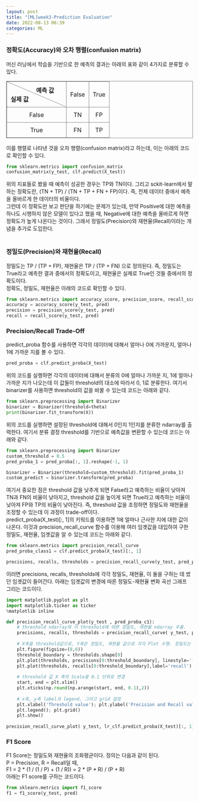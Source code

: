 ```yaml
---
layout: post
title: "[ML]week3-Prediction Evaluation"
date: 2022-08-13 06:39
categories: ML
---
```

<head>
<style>
.backslash {
  background: url('data:image/svg+xml;utf8,<svg xmlns="http://www.w3.org/2000/svg"><line x1="0" y1="0" x2="100%" y2="100%" stroke="gray" /></svg>');
}
.backslash { text-align: left; }
.backslash div { text-align: left; }
table {
    border-collapse: collapse;
    border: 1.01px solid gray;
}  
th, td {
    border: 1px solid gray;
    padding: 10px;
    text-align: center;
}
</style>
</head>
<h3>정확도(Accuracy)와 오차 행렬(confusion matrix)</h3>
머신 러닝에서 학습을 기반으로 한 예측의 결과는 아래의 표와 같이 4가지로 분류할 수 있다.<br>
<table>
<tr>
<th class='backslash' style='width:140px'>&nbsp;&nbsp;&nbsp;&nbsp;&nbsp;&nbsp;&nbsp;&nbsp;&nbsp;&nbsp;&nbsp;&nbsp;&nbsp;&nbsp;&nbsp;&nbsp;예측 값<br>실제 값</th>
<td>False</td>
<td>True</td>
</tr>
<tr>
<td>False</td>
<td>TN</td>
<td>FP</td>
</tr>
<tr>
<td>True</td>
<td>FN</td>
<td>TP</td>
</tr>
</table>
이를 행렬로 나타낸 것을 오차 행렬(confusion matrix)라고 하는데, 이는 아래의 코드로 확인할 수 있다.


```python
from sklearn.metrics import confusion_matrix
confusion_matrix(y_test, clf.predict(X_test))
```
위의 지표들로 봤을 때 예측이 성공한 경우는 TP와 TN이다. 그리고 sckit-learn에서 말하는 정확도란, (TN + TP) / (TN + TP + FN + FP)이다. 즉, 전체 데이터 중에서 예측을 올바르게 한 데이터의 비율이다. <br>
그런데 이 정확도만 보고 판단을 하기에는 문제가 있는데, 만약 Positive에 대한 예측을 하나도 시행하지 않은 모델이 있다고 했을 때, Negative에 대한 예측을 올바르게 하면 정확도가 높게 나온다는 것이다. 그래서 정밀도(Precision)와 재현율(Recall)이라는 개념을 추가로 도입한다. <br><br>
<h3>정밀도(Precision)와 재현율(Recall)</h3>
정밀도는 TP / (TP + FP), 재현율은 TP / (TP + FN) 으로 정의된다. 즉, 정밀도는 True라고 예측한 결과 중에서의 정확도이고, 재현율은 실제로 True인 것들 중에서의 정확도이다.<br>
정확도, 정밀도, 재현율은 아래의 코드로 확인할 수 있다.


```python
from sklearn.metrics import accuracy_score, precision_score, recall_score
accuracy = accuracy_score(y_test, pred)
precision = precision_score(y_test, pred)
recall = recall_score(y_test, pred)
```
<h3>Precision/Recall Trade-Off</h3>
predict_proba 함수를 사용하면 각각의 데이터에 대해서 얼마나 0에 가까운지, 얼마나 1에 가까운 지를 볼 수 있다.


```python
pred_proba = clf.predict_proba(X_test)
```
위의 코드를 실행하면 각각의 데이터에 대해서 분류의 0에 얼마나 가까운 지, 1에 얼마나 가까운 지가 나오는데 이 값들이 threshold의 대소에 따라서 0, 1로 분류한다. 여기서 binarizer를 사용하면 threshold의 값을 바꿀 수 있는데 코드는 아래와 같다.


```python
from sklearn.preprocessing import Binarizer
binarizer = Binarizer(threshold=theta)
print(binarizer.fit_transform(X))
```
위의 코드를 실행하면 설정된 threshold에 대해서 0인지 1인지를 분류한 ndarray를 출력한다. 여기서 분류 결정 threshold를 기반으로 예측값을 변환할 수 있는데 코드는 아래와 같다.


```python
from sklearn.preprocessing import Binarizer
custom_threshold = 0.5
pred_proba_1 = pred_proba[:, 1].reshape(-1, 1)

binarizer = Binarizer(threshold=custom_threshold).fit(pred_proba_1)
custom_predict = binarizer.transform(pred_proba)
```
여기서 중요한 점은 threshold 값을 낮추게 되면 False라고 예측하는 비율이 낮아져 TN과 FN의 비율이 낮아지고, threshold 값을 높이게 되면 True라고 예측하는 비율이 낮아져 FP와 TP의 비율이 낮아진다. 즉, threshold 값을 조정하면 정밀도와 재현율을 조정할 수 있는데 이 과정이 trade-off이다. <br>
predict_proba(X_test)[:, 1]의 키워드를 이용하면 1에 얼마나 근사한 지에 대한 값이 나온다. 이것과 precision_recall_curve 함수를 이용해 여러 임곗값을 대입하여 구한 정밀도, 재현율, 임곗값을 알 수 있는데 코드는 아래와 같다.


```python
from sklearn.metrics import precision_recall_curve
pred_proba_class1 = clf.predict_proba(X_test)[:, 1]

precisions, recalls, thresholds = precision_recall_curve(y_test, pred_proba_class1)
```
이러면 precisions, recalls, thresholds에 각각 정밀도, 재현율, 이 둘을 구하는 데 썼던 임곗값이 들어간다. 아래는 임곗값의 변경에 따른 정밀도-재현율 변화 곡선 그래프 그리는 코드이다.


```python
import matplotlib.pyplot as plt
import matplotlib.ticker as ticker
%matplotlib inline

def precision_recall_curve_plot(y_test , pred_proba_c1):
    # threshold ndarray와 이 threshold에 따른 정밀도, 재현율 ndarray 추출. 
    precisions, recalls, thresholds = precision_recall_curve( y_test, pred_proba_c1)
    
    # X축을 threshold값으로, Y축은 정밀도, 재현율 값으로 각각 Plot 수행. 정밀도는 점선으로 표시
    plt.figure(figsize=(8,6))
    threshold_boundary = thresholds.shape[0]
    plt.plot(thresholds, precisions[0:threshold_boundary], linestyle='--', label='precision')
    plt.plot(thresholds, recalls[0:threshold_boundary],label='recall')
    
    # threshold 값 X 축의 Scale을 0.1 단위로 변경
    start, end = plt.xlim()
    plt.xticks(np.round(np.arange(start, end, 0.1),2))
    
    # x축, y축 label과 legend, 그리고 grid 설정
    plt.xlabel('Threshold value'); plt.ylabel('Precision and Recall value')
    plt.legend(); plt.grid()
    plt.show()
    
precision_recall_curve_plot( y_test, lr_clf.predict_proba(X_test)[:, 1] )
```
<h3>F1 Score</h3>
F1 Score는 정밀도와 재현율의 조화평균이다. 정의는 다음과 같이 된다. <br>
P = Precision, R = Recall일 때, <br>
F1 = 2 * (1 / (1 / P) + (1 / R)) = 2 * (P * R) / (P + R)<br>
아래는 F1 score를 구하는 코드이다.


```python
from sklearn.metrics import f1_score
f1 = f1_score(y_test, pred)
```

